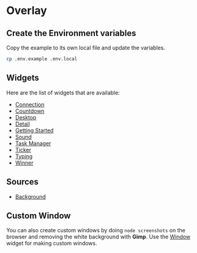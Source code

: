 # Overlay

## Create the Environment variables
Copy the example to its own local file and update the variables.
```sh
cp .env.example .env.local
```

## Widgets
Here are the list of widgets that are available:
- [Connection](https://overlay.boseriko.com/widget/connection)
- [Countdown](https://overlay.boseriko.com/widget/countdown)
- [Desktop](https://overlay.boseriko.com/widget/desktop)
- [Detail](https://overlay.boseriko.com/widget/detail)
- [Getting Started](https://overlay.boseriko.com/widget/getting-started)
- [Sound](https://overlay.boseriko.com/widget/sound)
- [Task Manager](https://overlay.boseriko.com/widget/task-manager)
- [Ticker](https://overlay.boseriko.com/widget/ticker)
- [Typing](https://overlay.boseriko.com/widget/typing)
- [Winner](https://overlay.boseriko.com/widget/winner)

## Sources
- [Background](https://overlay.boseriko.com/source/background)

## Custom Window
You can also create custom windows by doing `node screenshots` on the browser and removing the white background with **Gimp**. Use the [Window](https://overlay.boseriko.com/widget/window) widget for making custom windows.
